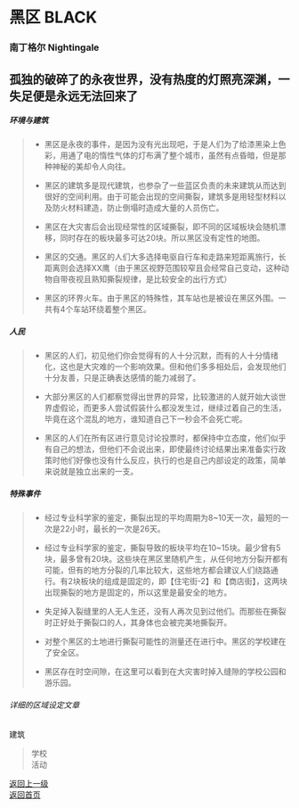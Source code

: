 # 黑区 BLACK 
### 南丁格尔 Nightingale  
 
孤独的破碎了的永夜世界，没有热度的灯照亮深渊，一失足便是永远无法回来了 
---- 
 
##### 环境与建筑 
 
> -	黑区是永夜的事件，是因为没有光出现吧，于是人们为了给漆黑染上色彩，用通了电的惰性气体的灯布满了整个城市，虽然有点昏暗，但是那种神秘的美却令人向往。 
> 
> -	黑区的建筑多是现代建筑，也参杂了一些蓝区负责的未来建筑从而达到很好的空间利用。由于可能会出现的空间撕裂，建筑多是用轻型材料以及防火材料建造，防止倒塌时造成大量的人员伤亡。 
> 
> -	黑区在大灾害后会出现经常性的区域撕裂，即不同的区域板块会随机漂移，同时存在的板块最多可达20块。所以黑区没有定性的地图。 
> 
> -	黑区的交通。黑区的人们大多选择电驱自行车和走路来短距离旅行，长距离则会选择XX鹰（由于黑区视野范围较窄且会经常自己变动，这种动物自带夜视且熟知撕裂规律，是比较安全的出行方式） 
> 
> -	黑区的环界火车。由于黑区的特殊性，其车站也是被设在黑区外围。一共有4个车站环绕着整个黑区。 
 
##### 人民 
 
> -	黑区的人们，初见他们你会觉得有的人十分沉默，而有的人十分情绪化，这也是大灾难的一个影响效果。但和他们多多相处后，会发现他们十分友善，只是正确表达感情的能力减弱了。 
> 
> -	大部分黑区的人们都察觉得出世界的异常，比较激进的人就开始大谈世界虚假论，而更多人尝试假装什么都没发生过，继续过着自己的生活，毕竟在这个混乱的地方，谁知道自己下一秒会不会死亡呢。 
> 
> -	黑区的人们在所有区进行意见讨论投票时，都保持中立态度，他们似乎有自己的想法，但他们不会说出来，即使最终讨论结果出来准备实行政策时他们好像也没有什么反应，执行的也是自己内部设定的政策，简单来说就是独立出来的一支。 
 
##### 特殊事件 
 
> -	经过专业科学家的鉴定，撕裂出现的平均周期为8~10天一次，最短的一次是22小时，最长的一次是26天。 
> 
> -	经过专业科学家的鉴定，撕裂导致的板块平均在10~15块。最少曾有5块，最多曾有20块。这些块在黑区里随机产生，从任何地方分裂开都有可能，但有的地方分裂的几率比较大，这些地方都会建议人们绕路通行。有2块板块的组成是固定的，即【住宅街-2】和【商店街】，这两块出现撕裂的地方是固定的，所以这里是最安全的地方。 
> 
> -	失足掉入裂缝里的人无人生还，没有人再次见到过他们。而那些在撕裂时正好处于撕裂口的人，其身体也会被完美地撕裂开。 
> 
> -	对整个黑区的土地进行撕裂可能性的测量还在进行中。黑区的学校建在了安全区。 
> 
> -	黑区存在时空间隙，在这里可以看到在大灾害时掉入缝隙的学校公园和游乐园。 
  
###### 详细的区域设定文章 
建筑 
> 学校  
活动 
> 

  
   
 [返回上一级](https://drrlw.github.io/%E5%8C%BA%E5%9F%9F%E5%92%8C%E5%9C%B0%E5%9B%BE)  
 [返回首页](https://drrlw.github.io/index)
